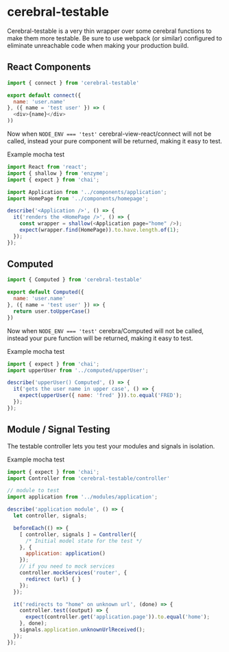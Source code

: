 # cerebral-testable

Cerebral-testable is a very thin wrapper over some cerebral functions to make them more testable. Be sure to use webpack (or similar) configured to eliminate unreachable code when making your production build.

## React Components

```js
import { connect } from 'cerebral-testable'

export default connect({
  name: 'user.name'
}, ({ name = 'test user' }) => (
  <div>{name}</div>
))
```

Now when `NODE_ENV === 'test'` cerebral-view-react/connect will not be called, instead your pure component will be returned, making it easy to test.

Example mocha test
```js
import React from 'react';
import { shallow } from 'enzyme';
import { expect } from 'chai';

import Application from '../components/application';
import HomePage from '../components/homepage';

describe('<Application />', () => {
  it('renders the <HomePage />', () => {
    const wrapper = shallow(<Application page="home" />);
    expect(wrapper.find(HomePage)).to.have.length.of(1);
  });
});
```

## Computed

```js
import { Computed } from 'cerebral-testable'

export default Computed({
  name: 'user.name'
}, ({ name = 'test user' }) => {
  return user.toUpperCase()
})
```

Now when `NODE_ENV === 'test'` cerebra/Computed will not be called, instead your pure function will be returned, making it easy to test.

Example mocha test
```js
import { expect } from 'chai';
import upperUser from '../computed/upperUser';

describe('upperUser() Computed', () => {
  it('gets the user name in upper case', () => {
    expect(upperUser({ name: 'fred' })).to.equal('FRED');
  });
});
```

## Module / Signal Testing

The testable controller lets you test your modules and signals in isolation.

Example mocha test
```js
import { expect } from 'chai';
import Controller from 'cerebral-testable/controller'

// module to test
import application from '../modules/application';

describe('application module', () => {
  let controller, signals;

  beforeEach(() => {
    [ controller, signals ] = Controller({
      /* Initial model state for the test */
    }, {
      application: application()
    });
    // if you need to mock services
    controller.mockServices('router', {
      redirect (url) { }
    });
  });

  it('redirects to "home" on unknown url', (done) => {
    controller.test((output) => {
      expect(controller.get('application.page')).to.equal('home');
    }, done);
    signals.application.unknownUrlReceived();
  });
});
```
